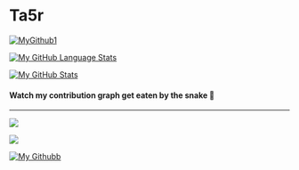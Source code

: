 # Ta5r

[![MyGithub1](https://github-readme-streak-stats.herokuapp.com/?user=Ta5r&theme=dark)]()

[![My GitHub Language Stats](https://github-readme-stats.vercel.app/api/top-langs/?username=Ta5r&langs_count=5&theme=tokyonight)]()

[![My GitHub Stats](https://github-readme-stats.vercel.app/api/?username=Ta5r&count_private=true&theme=tokyonight&showicons=true)]()


<h4>Watch my contribution graph get eaten by the snake 🐍</h4>
<hr>
 
![](https://github.com/Ta5r/Ta5r/raw/output/github-contribution-grid-snake.svg)
 
![](https://visitor-badge.glitch.me/badge?page_id=Ta5r.Ta5r)

[![My Githubb](https://github-readme-stats.vercel.app/api/wakatime?username=Ta5r&hide_progress=false&layout=compact&custom_title=Wakatime%20last%20year%20Stats)]()
